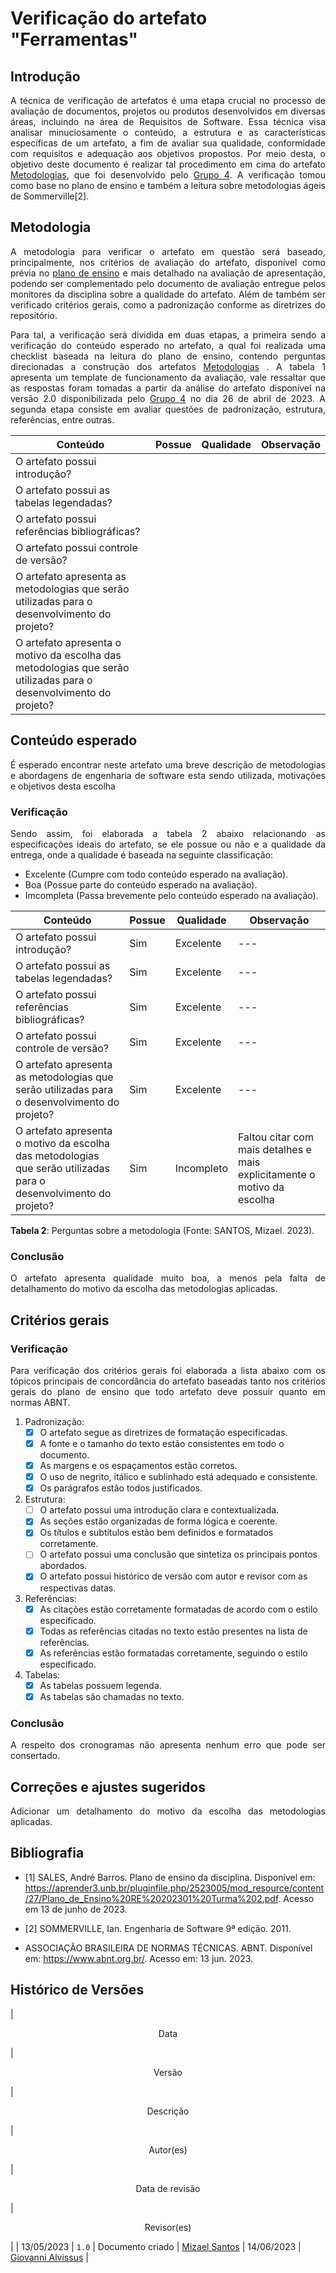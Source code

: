 <div class="body">

# Verificação do artefato "Ferramentas"

## Introdução

<div align="justify">

A técnica de verificação de artefatos é uma etapa crucial no processo de avaliação de documentos, projetos ou produtos desenvolvidos em diversas áreas, incluindo na área de Requisitos de Software. Essa técnica visa analisar minuciosamente o conteúdo, a estrutura e as características específicas de um artefato, a fim de avaliar sua qualidade, conformidade com requisitos e adequação aos objetivos propostos.
Por meio desta, o objetivo deste documento é realizar tal procedimento em cima do artefato <a href="https://github.com/Requisitos-de-Software/2023.1-Caesb/blob/main/docs/Planejamento/metodologias.md">Metodologias</a>, que foi desenvolvido pelo <a href="https://github.com/Requisitos-de-Software/2023.1-Caesb">Grupo 4</a>. A verificação tomou como base no plano de ensino e também a leitura sobre metodologias ágeis de Sommerville[2].
</div>

## Metodologia

<div align="justify">

A metodologia para verificar o artefato em questão será baseado, principalmente, nos critérios de avaliação do artefato, disponível como prévia no [plano de ensino](https://aprender3.unb.br/pluginfile.php/2523005/mod_resource/content/31/Plano_de_Ensino%20RE%20202301%20Turma%202.pdf) e mais detalhado na avaliação de apresentação, podendo ser complementado pelo documento de avaliação entregue pelos monitores da disciplina sobre a qualidade do artefato. Além de também ser verificado critérios gerais, como a padronização conforme as diretrizes do repositório.

Para tal, a verificação será dividida em duas etapas, a primeira sendo a verificação do conteúdo esperado no artefato, a qual foi realizada uma checklist baseada na leitura do plano de ensino, contendo perguntas direcionadas a construção dos artefatos <a href="https://github.com/Requisitos-de-Software/2023.1-Caesb/blob/main/docs/Planejamento/metodologias.md">Metodologias</a> . A tabela 1 apresenta um template de funcionamento da avaliação, vale ressaltar que as respostas foram tomadas a partir da análise do artefato disponível na versão 2.0 disponibilizada pelo <a href="https://github.com/Requisitos-de-Software/2023.1-Caesb">Grupo 4</a> no dia 26 de abril de 2023.
A segunda etapa consiste em avaliar questões de padronização, estrutura, referências, entre outras.

| Conteúdo | Possue | Qualidade | Observação |
| - | - | - | - |
| O artefato possui introdução? |  |  |  |
| O artefato possui as tabelas legendadas? |  |  |  |
| O artefato possui referências bibliográficas? |  |  |  |
| O artefato possui controle de versão? |  |  |  |
| O artefato apresenta as metodologias que serão utilizadas para o desenvolvimento do projeto? |  |  |  |
| O artefato apresenta o motivo da escolha das metodologias que serão utilizadas para o desenvolvimento do projeto? |  |  |  |


</div>

## Conteúdo esperado
<div align="justify">
<p>É esperado encontrar neste artefato uma breve descrição de metodologias e abordagens de engenharia de software esta sendo utilizada, motivações e objetivos desta escolha</p>
</div>


### Verificação

<div align="justify">


Sendo assim, foi elaborada a tabela 2 abaixo relacionando as especificações ideais do artefato, se ele possue ou não e a qualidade da entrega, onde a qualidade é baseada na seguinte classificação:

- Excelente (Cumpre com todo conteúdo esperado na avaliação).
- Boa (Possue parte do conteúdo esperado na avaliação).
- Imcompleta (Passa brevemente pelo conteúdo esperado na avaliação).

</div>

| Conteúdo | Possue | Qualidade | Observação |
| - | - | - | - |
| O artefato possui introdução? | Sim | Excelente| --- |
| O artefato possui as tabelas legendadas? | Sim | Excelente | --- |
| O artefato possui referências bibliográficas? | Sim | Excelente | --- |
| O artefato possui controle de versão? | Sim | Excelente | --- |
| O artefato apresenta as metodologias que serão utilizadas para o desenvolvimento do projeto? | Sim | Excelente | --- |
| O artefato apresenta o motivo da escolha das metodologias que serão utilizadas para o desenvolvimento do projeto? | Sim | Incompleto | Faltou citar com mais detalhes e mais explicitamente o motivo da escolha |

<b>Tabela 2</b>: Perguntas sobre a metodologia (Fonte: SANTOS, Mizael. 2023).


### Conclusão
<div align="justify">
<p>O artefato apresenta qualidade muito boa, a menos pela falta de detalhamento do motivo da escolha das metodologias aplicadas. </p>
</div>

## Critérios gerais

### Verificação

<div align="justify">

Para verificação dos critérios gerais foi elaborada a lista abaixo com os tópicos principais de concordância do artefato baseadas tanto nos critérios gerais do plano de ensino que todo artefato deve possuir quanto em normas ABNT.

</div>

1. Padronização:
   - [X] O artefato segue as diretrizes de formatação especificadas.
   - [X] A fonte e o tamanho do texto estão consistentes em todo o documento.
   - [X] As margens e os espaçamentos estão corretos.
   - [X] O uso de negrito, itálico e sublinhado está adequado e consistente.
   - [X] Os parágrafos estão todos justificados.

2. Estrutura:
   - [ ] O artefato possui uma introdução clara e contextualizada.
   - [X] As seções estão organizadas de forma lógica e coerente.
   - [X] Os títulos e subtítulos estão bem definidos e formatados corretamente.
   - [ ] O artefato possui uma conclusão que sintetiza os principais pontos abordados.
   - [X] O artefato possui histórico de versão com autor e revisor com as respectivas datas.

3. Referências:
   - [X] As citações estão corretamente formatadas de acordo com o estilo especificado.
   - [X] Todas as referências citadas no texto estão presentes na lista de referências.
   - [X] As referências estão formatadas corretamente, seguindo o estilo especificado.

4. Tabelas:
   - [X] As tabelas possuem legenda.
   - [X] As tabelas são chamadas no texto.

### Conclusão

<div align="justify">
<p>A respeito dos cronogramas não apresenta nenhum erro que pode ser consertado.</p>
</div>

## Correções e ajustes sugeridos

<div align="justify">
<p>Adicionar um detalhamento do motivo da escolha das metodologias aplicadas.</p>
</div>

## Bibliografia

- [1] SALES, André Barros. Plano de ensino da disciplina. Disponível em: https://aprender3.unb.br/pluginfile.php/2523005/mod_resource/content/27/Plano_de_Ensino%20RE%20202301%20Turma%202.pdf. Acesso em 13 de junho de 2023.

- [2] SOMMERVILLE, Ian. Engenharia de Software 9ª edição. 2011.

- ASSOCIAÇÃO BRASILEIRA DE NORMAS TÉCNICAS. ABNT. Disponível em: <https://www.abnt.org.br/>. Acesso em: 13 jun. 2023.


## Histórico de Versões

| <p align="center">Data</p> | <p align="center">Versão</p> | <p align="center">Descrição</p> | <p align="center">Autor(es)</p> | <p align="center">Data de revisão</p> | <p align="center">Revisor(es)</p> |
| 13/05/2023 | `1.0` | Documento criado | [Mizael Santos](https://github.com/frmiza) | 14/06/2023 | [Giovanni Alvissus](https://github.com/giovanni1106) |

</div>